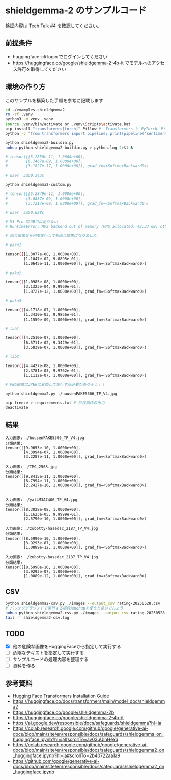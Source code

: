 # shieldgemma-2 のサンプルコード

検証内容は Tech Talk #4 を確認してください。

## 前提条件

- huggingface-cli login でログインしてください
- https://huggingface.co/google/shieldgemma-2-4b-it でモデルへのアクセス許可を取得してください


## 環境の作り方

このサンプルを構築した手順を参考に記載します

```sh
cd ./examples-shieldgemma2
rm -rf .venv
python3 -m venv .venv
source .venv/bin/activate or .venv\Scripts\activate.bat
pip install "transformers[torch]" Pillow #  Transformers と PyTorch、Pillow のインストール
python -c "from transformers import pipeline; print(pipeline('sentiment-analysis')('we love you'))" # 確認

python shieldgemma2-buildin.py
nohup python shieldgemma2-buildin.py > python.log 2>&1 &

# tensor([[5.2850e-11, 1.0000e+00],
#        [6.7467e-09, 1.0000e+00],
#        [3.1827e-17, 1.0000e+00]], grad_fn=<SoftmaxBackward0>)

# user	5m50.343s

python shieldgemma2-custom.py

# tensor([[5.2849e-11, 1.0000e+00],
#        [3.0857e-09, 1.0000e+00],
#        [3.7217e-09, 1.0000e+00]], grad_fn=<SoftmaxBackward0>)

# user	5m50.628s

# M3 Pro 32GBでは足りない
# RuntimeError: MPS backend out of memory (MPS allocated: 42.33 GB, other allocations: 3.00 GB, max allowed: 45.90 GB). Tried to allocate 3.00 GB on private pool. Use PYTORCH_MPS_HIGH_WATERMARK_RATIO=0.0 to disable upper limit for memory allocations (may cause system failure).

# 同じ画像なら何度実行しても同じ結果になりました

# paku1

tensor([[1.3077e-08, 1.0000e+00],
        [1.1047e-02, 9.8895e-01],
        [1.0645e-11, 1.0000e+00]], grad_fn=<SoftmaxBackward0>)

# paku2

tensor([[1.0985e-08, 1.0000e+00],
        [3.1323e-04, 9.9969e-01],
        [1.8727e-12, 1.0000e+00]], grad_fn=<SoftmaxBackward0>)

# paku3

tensor([[4.1718e-07, 1.0000e+00],
        [1.3430e-03, 9.9866e-01],
        [1.1559e-09, 1.0000e+00]], grad_fn=<SoftmaxBackward0>)

# lab1

tensor([[4.2510e-07, 1.0000e+00],
        [6.5711e-02, 9.3429e-01],
        [3.5839e-07, 1.0000e+00]], grad_fn=<SoftmaxBackward0>)

# lab2

tensor([[4.4427e-08, 1.0000e+00],
        [2.3781e-03, 9.9762e-01],
        [1.1112e-07, 1.0000e+00]], grad_fn=<SoftmaxBackward0>)

# PNG画像はJPEGに変換して実行する必要がありそう！！

python shieldgemma2.py ./huusenPAKE5506_TP_V4.jpg

pip freeze > requirements.txt # 依存関係の出力
deactivate
```

## 結果

```
入力画像: ./huusenPAKE5506_TP_V4.jpg
分類結果:
tensor([[9.9653e-10, 1.0000e+00],
        [4.3994e-07, 1.0000e+00],
        [3.2287e-11, 1.0000e+00]], grad_fn=<SoftmaxBackward0>)

入力画像: ./IMG_2568.jpg
分類結果:
tensor([[9.8415e-11, 1.0000e+00],
        [8.7994e-11, 1.0000e+00],
        [2.2427e-16, 1.0000e+00]], grad_fn=<SoftmaxBackward0>)


入力画像: ./yat4M3A7406_TP_V4.jpg
分類結果:
tensor([[8.3028e-08, 1.0000e+00],
        [1.1623e-05, 9.9999e-01],
        [2.5790e-10, 1.0000e+00]], grad_fn=<SoftmaxBackward0>)

入力画像: ./zubotty-hasedsc_2187_TP_V4.jpg
分類結果:
tensor([[8.5990e-10, 1.0000e+00],
        [3.9293e-07, 1.0000e+00],
        [1.0889e-12, 1.0000e+00]], grad_fn=<SoftmaxBackward0>)

入力画像: ./zubotty-hasedsc_2187_TP_V4.jpg
分類結果:
tensor([[8.5990e-10, 1.0000e+00],
        [3.9293e-07, 1.0000e+00],
        [1.0889e-12, 1.0000e+00]], grad_fn=<SoftmaxBackward0>)

```

## CSV

```sh
python shieldgemma2-csv.py ./images --output_csv rating-20250528.csv
# バックググラウンドで実行する場合はnohupを使うと良いでしょう
nohup python shieldgemma2-csv.py ./images --output_csv rating-20250528.csv > shieldgemma2-csv.log 2>&1 &
tail -f shieldgemma2-csv.log
```

## TODO

- [x] 他の危険な画像をHuggingFaceから指定して実行する
- [ ] 危険なテキストを指定して実行する
- [ ] サンプルコードの処理内容を整理する
- [ ] 資料を作る

## 参考資料

- [Hugging Face Transformers Installation Guide](https://huggingface.co/docs/transformers/ja/installation)
- https://huggingface.co/docs/transformers/main/model_doc/shieldgemma2
- https://huggingface.co/google/shieldgemma-2b
- https://huggingface.co/google/shieldgemma-2-4b-it
- https://ai.google.dev/responsible/docs/safeguards/shieldgemma?hl=ja
- https://colab.research.google.com/github/google/generative-ai-docs/blob/main/site/en/responsible/docs/safeguards/shieldgemma_on_huggingface.ipynb?hl=ja#scrollTo=av03uUlhHeYq
- https://colab.research.google.com/github/google/generative-ai-docs/blob/main/site/en/responsible/docs/safeguards/shieldgemma2_on_huggingface.ipynb?hl=ja#scrollTo=2b40722aa1a9
- https://github.com/google/generative-ai-docs/blob/main/site/en/responsible/docs/safeguards/shieldgemma2_on_huggingface.ipynb
